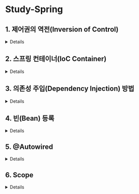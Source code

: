 # Study-Spring

## 1. 제어권의 역전(Inversion of Control)

<details markdown="1">

- 일반적인 제어

  ```Java
  @Controller
  public class BoardController {

      private final BoardRepository boardRepository = new BoardRepository();

      public void save(){
          boardRepository.save();
      }
  }
  ```

  ```Java
  @Repository
  public class BoardRepository {

    public void save() {
        System.out.println("BoardRepository save method 실행");
    }
  }
  ```

  ```Java
  public class BoardControllerTest {

    @Test
    public void controllerTest(){
        BoardController boardController = new BoardController();
        boardController.save();
    }
  }
  ```

  ```Java
  >>> BoardRepository save method 실행
  ```

  1. `BoardController` 클래스의 `save` 메소드를 사용하기 위해서는 `BoardRepository` 객체가 필요하다.
  2. 필요한 의존 객체(`BoardRepository`)를 자신이 만들어(`new`) 사용한다.

- 제어권의 역전

  ```Java
  @Controller
  public class PersonController {

    private final PersonRepository personRepository;

    public PersonController(PersonRepository personRepository) {
        this.personRepository = personRepository;
    }

    public void save(){
        personRepository.save();
    }
  }
  ```

  ```Java
  @Repository
  public class PersonRepository {

    public void save() {
        System.out.println("PersonRepository save method 실행");
    }
  }
  ```

  ```Java
  public class PersonControllerTest {

    @Test
    public void controllerTest(){
        PersonRepository personRepository = new PersonRepository();
        PersonController personController = new PersonController(personRepository);
        personController.save();
    }
  }
  ```

  ```Java
  >>> PersonRepository save method 실행
  ```

  1. `PersonController` 의 `save` 메소드를 사용하기 위해서는 `PersonRepository` 객체가 필요하다.
  2. 필요한 의존 객체(`PersonRepository`)를 자신이 아닌 외부(`PersonControllerTest`)에서 만들어 주입한다.

</details>

## 2. 스프링 컨테이너(IoC Container)

<details markdown="1">

스프링 컨테이너 : 빈의 생성, 소멸등 빈들을 관리하는 도구

- `ApplicationContext` 를 이용한 모든 `Bean` 확인

  ```Java
  public class BootApplicationTests {

    @Autowired
    ApplicationContext context;

    @Test
    public void confirmBeans(){
        String[] beans = context.getBeanDefinitionNames();
        System.out.println(Arrays.toString(beans));
    }
  }
  ```

  ```Java
  >>> [... , bootApplication, ..., boardController, boardRepository, personController, personRepository, ...]
  ```

  1. `IoC Container` 의 구현체인 `ApplicationContext` 를 주입받는다.
  2. `context.getBeanDefinitionNames()` : `Bean` 으로 등록되어 있는 모든 이름을 가져온다.

- `ApplicationContext` 를 이용하여 특정 `Bean` 조회 및 `null` 확인

  ```Java
  public class BootApplicationTests {

    @Autowired
    ApplicationContext context;

    @Test
    public void getBean(){
        BoardController boardController = (BoardController) context.getBean("boardController");
        BoardRepository boardRepository = context.getBean(BoardRepository.class);

        PersonController personController = context.getBean(PersonController.class);
        PersonRepository personRepository = (PersonRepository) context.getBean("personRepository");

        assertThat(boardController).isNotNull();
        assertThat(boardRepository).isNotNull();
        assertThat(personController).isNotNull();
        assertThat(personRepository).isNotNull();
    }
  }
  ```

  ```Java
  >>> 테스트 성공
  ```

  1. `context.getBean()` 의 매개변수 >>  `Bean` 의 이름 or `Bean` 으로 등록 된 클래스
  2. `Bean` 은 `IoC Container` 에 의하여 객체가 생성 되었기 때문에 `null` 이 아니다.

</details>

## 3. 의존성 주입(Dependency Injection) 방법

<details markdown="1">

- 생성자

  ```Java
  @Controller
  public class StudentAController {

    private final StudentARepository studentARepository;

    public StudentAController(StudentARepository studentARepository){
        this.studentARepository = studentARepository;
    }
  }
  ```

  ```Java

  public class StudentControllerTest {

    @Autowired
    StudentAController studentAController;

    @Test
    public void dIConstructor(){
        assertThat(studentAController).isNotNull();
    }
  }
  ```

  ```Java
  >>> 테스트 성공
  ```

- 필드

  ```Java
  @Controller
  public class StudentBController {

    @Autowired
    StudentBRepository studentBRepository;
  }
  ```

  ```Java
  public class StudentControllerTest {

    @Autowired
    StudentBController studentBController;

    @Test
    public void dIField(){
        assertThat(studentBController).isNotNull();
    }
  }
  ```

  ```Java
  >>> 테스트 성공
  ```

- 세터(Setter)

  ```Java
  @Controller
  public class StudentCController {

    private StudentCRepository studentCRepository;

    @Autowired
    public void setStudentCRepository(StudentCRepository studentCRepository) {
        this.studentCRepository = studentCRepository;
    }
  }
  ```

  ```Java
  public class StudentControllerTest {

    @Autowired
    StudentCController studentCController;

    @Test
    public void dISetter(){
        assertThat(studentCController).isNotNull();
    }
  }
  ```

  ```Java
  >>> 테스트 성공
  ```

</details>

## 4. 빈(Bean) 등록

<details markdown="1">

빈 : IoC Container 에서 관리하는 자바 객체

- XML 이용 - 1 (`<bean>`)

  ```Java
  public class UserController {

    UserRepository userRepository;

    public void setUserRepository(UserRepository userRepository) {
        this.userRepository = userRepository;
    }
  }
  ```

  ```Java
  public class UserRepository {
  }
  ```

  ```Java
  public class BootApplication {

    public static void main(String[] args) {
        ApplicationContext context = new ClassPathXmlApplicationContext("application.xml");
        String[] beans = context.getBeanDefinitionNames();

        System.out.println(Arrays.toString(beans));
    }
  }
  ```

  ```Java
  <?xml version="1.0" encoding="UTF-8"?>
  <beans xmlns="http://www.springframework.org/schema/beans"
       xmlns:xsi="http://www.w3.org/2001/XMLSchema-instance"
       xsi:schemaLocation="http://www.springframework.org/schema/beans http://www.springframework.org/schema/beans/spring-beans.xsd">

    <bean id="userController" class="com.kyunghwan.User.UserController">
        <property name="userRepository" ref="userRepository"/>
    </bean>

    <bean id="userRepository" class="com.kyunghwan.User.UserRepository"/>
  </beans>
  ```

  ```Java
  >>> [userController, userRepository]
  ```

  1. `Bean` 의 속성으로 `id`, `class` 를 지정한다.
  2. `<property>` 태그를 이용하여 의존 객체(`userRepository`)를 주입한다.
  3. IoC Container(`ApplicationContext`) 를 이용하여 `Bean` 을 출력하면 XML에서 `Bean` 으로 등록하였던 객체가 출력된다.

- XML 이용 - 2 (`context:component-scan`)

  ```Java
  @Controller // 추가
  public class UserController {
    // 동일
  }
  ```

  ```Java
  @Repository // 추가
  public class UserRepository {
  }
  ```

  ```Java
  public class BootApplication {

    public static void main(String[] args) {

        ApplicationContext context = new ClassPathXmlApplicationContext("application2.xml");
        String[] beans = context.getBeanDefinitionNames();

        System.out.println(Arrays.toString(beans));
    }
  }
  ```

  ```Java
  <?xml version="1.0" encoding="UTF-8"?>
  <beans xmlns="http://www.springframework.org/schema/beans"
       xmlns:xsi="http://www.w3.org/2001/XMLSchema-instance"
       xmlns:context="http://www.springframework.org/schema/context"
       xsi:schemaLocation="http://www.springframework.org/schema/beans http://www.springframework.org/schema/beans/spring-beans.xsd http://www.springframework.org/schema/context http://www.springframework.org/schema/context/spring-context.xsd">

    <context:component-scan base-package="com.kyunghwan"/>

  </beans>
  ```

  ```Java
  >>> [userController, userRepository, ..., ...]
  ```

  1. `@Component`이 포함된 클래스를 전부 `Bean` 으로 등록한다.
  2. Controller와 Repository에 `@Component` 어노테이션을 확장한 `@Controller`, `@Repository` 어노테이션을 추가하였기 때문에 `Bean` 으로 등록된다.

- Java 클래스 이용 - 1 (`@Configuration`, `@bean`)

  ```Java
  // 삭제
  public class UserController {
    // 동일
  }
  ```

  ```Java
  // 삭제
  public class UserRepository {
  }
  ```

  ```Java
  @Configuration
  public class UserConfig {

    @Bean
    public UserRepository userRepository(){
        return new UserRepository();
    }

    @Bean
    public UserController userController(UserRepository userRepository){
        UserController userController = new UserController();
        userController.setUserRepository(userRepository);
        return new UserController();
    }
  }
  ```

  ```Java
  public class BootApplication {

    public static void main(String[] args) {

        ApplicationContext context = new AnnotationConfigApplicationContext(UserConfig.class);
        String[] beans = context.getBeanDefinitionNames();

        System.out.println(Arrays.toString(beans));
    }
  }
  ```

  ```Java
  >>> [..., ..., userConfig, userRepository, userController]
  ```  

  1. `Bean` 설정 파일 클래스(`UserConfig`)에 `@Configuration` 어노테이션 추가
  2. `@Bean` 어노테이션을 사용하여 `Bean` 으로 등록할 객체 반환
  3. `AnnotationConfigApplicationContext` 의 매개변수에 `@Configuration` 을 적용한 클래스를 사용하여 해당 클래스가 빈 설정 파일이 된다.

- Java 클래스 이용 - 2 (`@ComponentScan`)

  ```Java
  @Configuration
  @ComponentScan(basePackageClasses = com.kyunghwan.User.UserConfig.class)
  public class UserConfig {
  }
  ```

  ```Java
  @Controller // 추가
  public class UserController {
    // 동일
  }
  ```

  ```Java
  @Repository // 추가
  public class UserRepository {
  }
  ```

  ```Java
  public class BootApplication {

    public static void main(String[] args) {
      // 동일
  }
  ```

  ```Java
  >>> [..., ..., userConfig, userRepository, userController]
  ```

  1. `@Component` 어노테이션을 이용하여 `@Component` 어노테이션을 사용하는 모든 클래스를 `Bean` 으로 등록
  2. `basePackageClasses` 속성으로 탐색 시작 클래스 설정
  3. `@Component` 어노테이션을 포함하는 `UserConfig`, `UserController`, `UserRepository` 클래스 `Bean` 으로 등록

- Java 클래스 이용 - 3 (`@SpringBootApplication`)

  ```Java
  @SpringBootApplication
  public class BootApplication {

    public static void main(String[] args) {
        SpringApplication.run(BootApplication.class, args);
    }
  }
  ```

  ```Java
  public class BootApplicationTests {

    @Autowired
    ApplicationContext context;

    @Test
    public void confirmBeans(){
        String[] beans = context.getBeanDefinitionNames();
        System.out.println(Arrays.toString(beans));
    }
  }
  ```

  ```Java
  >>> [..., ..., UserController, UserRepository, ...]
  ```

  1. `@SpringBootApplication` 은 `@ComponentScan`, `@Configuration` 두 가지의 어노테이션을 포함한다.
  2. `BootApplication` 클래스 자체가 `Bean` 설정 파일이 된다.

</details>

## 5. @Autowired

<details markdown="1">

`@Autowired` : `Bean` 으로 등록된 클래스들의 의존성을 주입시켜주는 어노테이션

- 필드를 통한 의존성 주입
  ```Java
  @Controller
  public class ShopController {

    @Autowired
    private ShopRepository shopRepository;
  }
  ```

  ```Java
  public class ShopRepository {
  }
  ```

  ```Java
  >>> 어플리케이션 실행 실패
  ```

  1. `ShopController` 클래스는 `@Controller` 어노테이션을 사용하고 있으므로 `Bean` 이다.
  2. `ShopRepository` 클래스는 `@Component` 어노테이션을 포함하지 않으므로 `Bean` 이 아니다.
  3. `@Autowired` 로 의존성을 주입 받기 위해서는 의존 관계의 클래스 들은 모두 `Bean` 으로 등록 되어야 한다.
  4. `ShopController` 클래스의 인스턴스는 생성이 되지만 의존성 주입에 실패하여 어플리케이션 실행이 실패한다.

  ```Java
  @Repository // 추가
  public class ShopRepository {
  }
  ```

  ```Java
  >>> 어플리케이션 실행 성공
  ```

  1. `ShopRepository` 클래스에 `@Repository` 어노테이션을 사용하여 `Bean` 으로 등록한다.
  2. 의존 관계에 있는 클래스들이 모두 `Bean` 이므로 의존성 주입이 성공하여 어플리케이션 실행이 성공한다.

- 선택적인 의존성 주입

  ```Java
  @Controller
  public class ShopController {

      @Autowired(required = false)
      private ShopRepository shopRepository;
  }
  ```

  ```Java
  // 삭제
  public class ShopRepository {
  }
  ```

  ```Java
  >>> 어플리케이션 실행 성공
  ```

  1. `required = false` 를 사용하면 의존성 주입을 선택적으로 할 수 있다.
  2. `ShopController` 클래스는 의존성이 주입되지 않은 채 `Bean` 으로 등록된다.
  3. `ShopRepository` 클래스는 `Bean` 이 아니지만 의존성 주입을 하지 않았기에 어플리케이션 실행이 성공한다.

- 생성자를 통한 의존성 주입

  ```Java
  @Controller
  public class ShopController {

      private ShopRepository shopRepository;

      @Autowired(required = false)
      public ShopController(ShopRepository shopRepository){
          this.shopRepository = shopRepository;
      }
  }
  ```

  ```Java
  >>> 어플리케이션 실행 실패
  ```

  1. 생성자를 통하여 의존성을 주입 받을 경우 `ShopController` 클래스는 `ShopRepository` 객체가 없으면 생성이 불가능하다.
  2. 의존성 주입을 선택적으로 할 수 없다.
  3. 필요한 의존 객체를 강제 할 수 있는 장점을 가진다.

- 같은 타입의 `Bean` 이 여러개 일 경우

  ```Java
  public interface ShopInterfaceRepository {
  }
  ```

  ```Java
  @Repository
  public class ShopAbcRepository implements ShopInterfaceRepository {
  }
  ```

  ```Java
  @Repository
  public class ShopDefRepository implements ShopInterfaceRepository {
  }
  ```

  ```Java
  @Controller
  public class ShopController {

      @Autowired
      ShopInterfaceRepository repository;
  }
  ```

  ```Java
  >>> 어플리케이션 실행 실패
  ```

  1. 하나의 인터페이스를 상속받은 두 개의 `Bean` 이 존재하는 경우(같은 타입의 `Bean` 이 다수)
  2. 사용자가 원하는 `Bean` 을 알 수가 없으므로 의존성 주입에 실패한다.

  - 해결방법 1 : `@Primary`

    ```Java
    @Repository @Primary
    public class ShopDefRepository implements ShopInterfaceRepository {
    }
    ```

    ```Java
    @Controller
    public class ShopController {

        @Autowired
        ShopInterfaceRepository repository;

        public void printBean(){
            System.out.println(repository.getClass());
        }
    }
    ```

    ```Java
    public class ShopControllerTest {

        @Autowired
        ShopController shopController;

        @Test
        public void printBean(){
            shopController.printBean();
        }
    }
    ```

    ```Java
    >>> com.kyunghwan.Shop.ShopAbcRepository
    ```

    1. `@Primary` 어노테이션을 사용하면 같은 타입의 `Bean` 이 존재하여도 의존성 주입이 가능하다.
    2. `@Primary` 어노테이션이 적용된 `ShopAbcRepository` 클래스가 출력된다.
  - 해결방법2 : `@Qualifier`
    ```Java
    @Repository // 삭제
    public class ShopDefRepository implements ShopInterfaceRepository {
    }
    ```

    ```Java
    @Controller
    public class ShopController {

        @Autowired @Qualifier("shopAbcRepository")
        ShopInterfaceRepository repository;

        // 동일
    }
    ```

    ```Java
    >>> com.kyunghwan.Shop.ShopAbcRepository
    ```
    1. `@Qualifier` 어노테이션과 `Bean` 의 id를 이용하여 의존성 주입이 가능하다.
    2. `Bean` 의 id는 앞자리가 소문자인 클래스의 이름이다.

  - 해결방법3 : 다수의 `Bean` 모두 주입받기

    ```Java
    @Controller
    public class ShopController {

        @Autowired
        List<ShopInterfaceRepository> repositories;

        public void printBean(){
            for (ShopInterfaceRepository repository : repositories){
                System.out.println(repository.getClass());
            }
        }
    }
    ```

    ```Java
    >>> com.kyunghwan.Shop.ShopAbcRepository
    >>> com.kyunghwan.Shop.ShopDefRepository
    ```

    1. `List` 자료형을 이용하여 해당하는 타입의 모든 `Bean` 을 받아온다.
    2. 타입이 똑같은 `Bean`이 모두 출력된다.

</details>

## 6. Scope

<details markdown="1">

- 모든 `Bean` 은 `Scope` 가 존재한다.
  1. `Scope` 에 관련된 설정을 하지 않으면 기본적으로 `싱글톤` 으로 생성된다.
  2. `싱글톤` : 해당 `Bean` 의 인스턴스가 1개 존재하는 형태
      ```Java
      @Component
      public class Single {
      }
      ```
      ```Java
      @SpringBootTest
      public class SingleTest {
        @Autowired
        Single single;

        @Autowired
        Single single2;

        @Test
        public void 싱글톤_테스트(){

            System.out.println(single); // Single@3eed0f5
            System.out.println(single2); // Single@3eed0f5

            assertThat(single).isEqualTo(single2);
        }
      }
      ```
- `프로토타입`
  1. 새로운 인스턴스를 생성하여 사용하는 형태
      ```Java
      @Component @Scope("prototype")
      public class Proto {
      }
      ```
      ```Java
      public class SingleTest {

        @Autowired
        Proto proto;

        @Autowired
        Proto proto2;

        @Test
        public void 프로토_테스트(){
            System.out.println(proto); // Proto@2dbd803f
            System.out.println(proto2); // Proto@3e48e859

            assertThat(proto).isNotEqualTo(proto2);
        }
      }
      ```
  2. `프로토타입` 의 `Bean` 이 `싱글톤` 을 참조하는 경우 문제가 없다.
- `싱글톤` 이 `프로토타입` 을 참조하는 경우
  1. `프로토타입` 의 `Bean` 이 인스턴스를 생성하지 못하는 상황이 발생
      ```Java
      @Component
      public class Single {
          @Autowired
          Proto proto;
      }
      ```
      ```Java
      @Test
      public void 싱글톤이_프로토_참조(){
          System.out.println(single.getProto()); // Proto@3a022576
          System.out.println(single.getProto()); // Proto@3a022576

          assertThat(single.getProto()).isEqualTo(single.getProto());
      }
      ```
  2. 해결방법, `proxyMode` 속성 사용
     ```Java
     @Component @Scope(value = "prototype", proxyMode = ScopedProxyMode.TARGET_CLASS)
     public class Proto {
     }
     ```
     ```Java
     @Test
     public void 싱글톤이_프로토_참조(){
        System.out.println(single.getProto()); // Proto@78de58ea
        System.out.println(single.getProto()); // Proto@3a022576
     }
     ```


</details>
